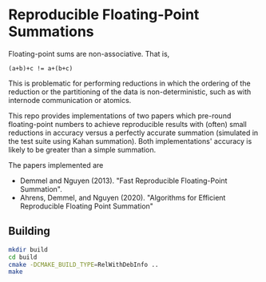 Reproducible Floating-Point Summations
======================================

Floating-point sums are non-associative. That is,
```
(a+b)+c != a+(b+c)
```

This is problematic for performing reductions in which the ordering of the reduction or the partitioning of the data is non-deterministic, such as with internode communication or atomics.

This repo provides implementations of two papers which pre-round floating-point numbers to achieve reproducible results with (often) small reductions in accuracy versus a perfectly accurate summation (simulated in the test suite using Kahan summation). Both implementations' accuracy is likely to be greater than a simple summation.

The papers implemented are

 * Demmel and Nguyen (2013). "Fast Reproducible Floating-Point Summation".
 * Ahrens, Demmel, and Nguyen (2020). "Algorithms for Efficient Reproducible Floating Point Summation"



Building
---------------------------------------
```bash
mkdir build
cd build
cmake -DCMAKE_BUILD_TYPE=RelWithDebInfo ..
make
```